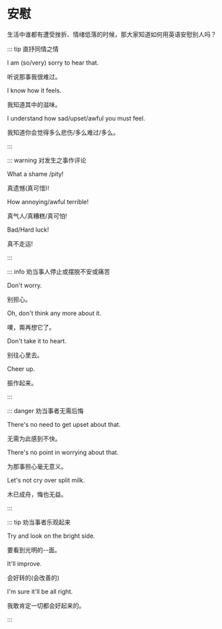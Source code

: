 # 安慰

生活中谁都有遭受挫折、情绪低落的时候，那大家知道如何用英语安慰别人吗？

::: tip 直抒同情之情

I am (so/very) sorry to hear that.

听说那事我很难过。

I know how it feels.

我知道其中的滋味。

I understand how sad/upset/awful you must feel.

我知道你会觉得多么悲伤/多么难过/多么。

:::

::: warning 对发生之事作评论

What a shame /pity!

真遗憾(真可惜)!

How annoying/awful terrible!

真气人/真糟糕/真可怕!

Bad/Hard luck!

真不走运!

:::

::: info 劝当事人停止或摆脱不安或痛苦

Don't worry.

别担心。

Oh, don't think any more about it.

噢，甭再想它了。

Don't take it to heart.

别往心里去。

Cheer up.

振作起来。

:::

::: danger 劝当事者无需后悔

There's no need to get upset about that.

无需为此感到不快。

There's no point in worrying about that.

为那事担心毫无意义。

Let's not cry over split milk.

木已成舟，悔也无益。

:::

::: tip 劝当事者乐观起来

Try and look on the bright side.

要看到光明的--面。

It'll improve.

会好转的(会改善的)

I'm sure it'll be all right.

我敢肯定一切都会好起来的。

:::
